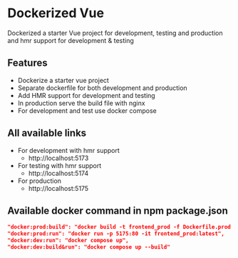 # Dockerized Vue

Dockerized a starter Vue project for development, testing and production and hmr support for development & testing


## Features

- Dockerize a starter vue project
- Separate dockerfile for both development and production
- Add HMR support for development and testing
- In production serve the build file with nginx
- For development and test use docker compose 



## All available links

- For development with hmr support
  - http://localhost:5173
- For testing with hmr support 
  - http://localhost:5174
- For production 
  - http://localhost:5175


## Available docker command in npm package.json
```json
"docker:prod:build": "docker build -t frontend_prod -f Dockerfile.prod .",
"docker:prod:run": "docker run -p 5175:80 -it frontend_prod:latest",
"docker:dev:run": "docker compose up",
"docker:dev:build&run": "docker compose up --build"
```
